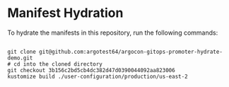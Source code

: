 
# Manifest Hydration

To hydrate the manifests in this repository, run the following commands:

```shell

git clone git@github.com:argotest64/argocon-gitops-promoter-hydrate-demo.git
# cd into the cloned directory
git checkout 3b156c2bd5cb4dc382d47d0390044092aa823006
kustomize build ./user-configuration/production/us-east-2
```